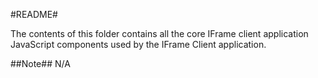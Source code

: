 #README#

The contents of this folder contains all the core IFrame client application JavaScript components used by the IFrame Client application.

##Note##
N/A